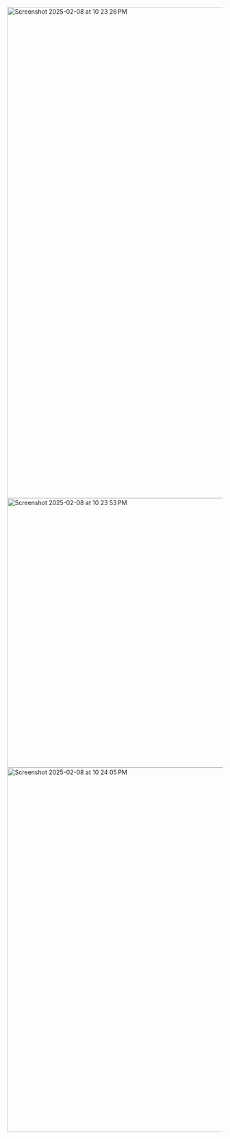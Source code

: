 <img width="1148" alt="Screenshot 2025-02-08 at 10 23 26 PM" src="https://github.com/user-attachments/assets/8a4cf984-1ed4-46e8-9c5c-5a1ccc496724" />
<img width="630" alt="Screenshot 2025-02-08 at 10 23 53 PM" src="https://github.com/user-attachments/assets/6773e0e8-1b98-47e7-a2df-71a55d57ae28" />
<img width="852" alt="Screenshot 2025-02-08 at 10 24 05 PM" src="https://github.com/user-attachments/assets/0431f9de-3524-46c0-9541-f9dbf176f0b0" />
